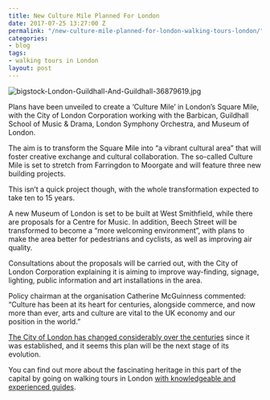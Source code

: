 ```yaml
---
title: New Culture Mile Planned For London
date: 2017-07-25 13:27:00 Z
permalink: "/new-culture-mile-planned-for-london-walking-tours-london/"
categories:
- blog
tags:
- walking tours in London
layout: post
---
```


![bigstock-London-Guildhall-And-Guildhall-36879619.jpg](/uploads/bigstock-London-Guildhall-And-Guildhall-36879619.jpg)

Plans have been unveiled to create a ‘Culture Mile’ in London’s Square Mile, with the City of London Corporation working with the Barbican, Guildhall School of Music & Drama, London Symphony Orchestra, and Museum of London.

The aim is to transform the Square Mile into “a vibrant cultural area” that will foster creative exchange and cultural collaboration. The so-called Culture Mile is set to stretch from Farringdon to Moorgate and will feature three new building projects.

This isn’t a quick project though, with the whole transformation expected to take ten to 15 years. 

A new Museum of London is set to be built at West Smithfield, while there are proposals for a Centre for Music. In addition, Beech Street will be transformed to become a “more welcoming environment”, with plans to make the area better for pedestrians and cyclists, as well as improving air quality.

Consultations about the proposals will be carried out, with the City of London Corporation explaining it is aiming to improve way-finding, signage, lighting, public information and art installations in the area.

Policy chairman at the organisation Catherine McGuinness commented: “Culture has been at its heart for centuries, alongside commerce, and now more than ever, arts and culture are vital to the UK economy and our position in the world.”

[The City of London has changed considerably over the centuries](http://www.insider-london.co.uk/discover-the-changing-face-of-the-city-of-london-history-tour/) since it was established, and it seems this plan will be the next stage of its evolution. 

You can find out more about the fascinating heritage in this part of the capital by going on walking tours in London [with knowledgeable and experienced guides](http://www.insider-london.co.uk/). 
